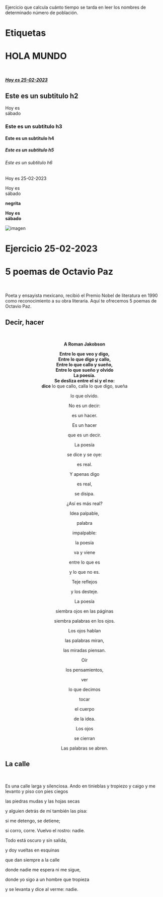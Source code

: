 Ejercicio que calcula cuánto tiempo se tarda en leer los nombres de determinado número de población.
# Etiquetas
<h1> HOLA MUNDO </h1>
<br>
<b><i><u> <p> Hoy es 25-02-2023 </p></b></i></u>
<h2> Este es un subtitulo h2 </h2>
<p> Hoy es <br> sábado </p>
<h3> Este es un subtitulo h3 </h3>
<h4> Este es un subtitulo h4 </h4>
<h5> Este es un subtitulo h5 </h5>
<h6> Este es un subtitulo h6 </h6>
<p> Hoy es 25-02-2023 </p>
<p> Hoy es <br> sábado </p>
<b> negrita </b>
<b> <p> Hoy es <br> sábado </p> </b>

![imagen](https://user-images.githubusercontent.com/119714900/221373047-6ffe1d3d-1637-49a7-bb5b-3274a355c806.png)

# Ejercicio 25-02-2023
<h1> 5 poemas de Octavio Paz</h1>
<br>
<p> Poeta y ensayista mexicano, recibió el Premio Nobel de literatura en 1990 como reconocimiento a su obra literaria. Aquí te ofrecemos 5 poemas de Octavio Paz. </p>

<h2><b><e> Decir, hacer </h2></br>
<p><center> A Roman Jakobson</p>

Entre lo que veo y digo,</br>
Entre lo que digo y callo,</br>
Entre lo que callo y sueño,</br>
Entre lo que sueño y olvido</br>
La poesía.</br>
Se desliza entre el sí y el no:</br>
dice</b>
lo que callo,</b>
calla</b>
lo que digo,</b>
sueña</b>
<p>lo que olvido.</b>
<p>No es un decir:</b>
<p>es un hacer.</b>
<p>Es un hacer</b>
<p>que es un decir.</b>
<p>La poesía</b>
<p>se dice y se oye:</b>

<p>es real.</p>
<p>Y apenas digo</p>
<p>es real,</p>
<p>se disipa.</p>
<p>¿Así es más real?</p>
<p>Idea palpable,</p>
<p>palabra</p>
<p>impalpable:</p>
<p>la poesía</p>
<p>va y viene</p>
<p>entre lo que es</p>
<p>y lo que no es.</p>
<p>Teje reflejos</p>
<p>y los desteje.</p>
<p>La poesía</p>
<p>siembra ojos en las páginas</p>
<p>siembra palabras en los ojos.</p>
<p>Los ojos hablan</p>
<p>las palabras miran,</p>
<p>las miradas piensan.</p>
<p>Oír</p>
<p>los pensamientos,</p>
<p>ver</p>
<p>lo que decimos</p>
<p>tocar</p>
<p>el cuerpo</p>
<p>de la idea.</p>
<p>Los ojos</p>
<p>se cierran</p>
<p>Las palabras se abren.</p></e></center>




<h2>La calle</h2>
<br>
<p>Es una calle larga y silenciosa.
Ando en tinieblas y tropiezo y caigo
y me levanto y piso con pies ciegos</p>
<p>las piedras mudas y las hojas secas</p>
<p>y alguien detrás de mí también las pisa:</p>
<p>si me detengo, se detiene;</p>
<p>si corro, corre. Vuelvo el rostro: nadie.</p>
<p>Todo está oscuro y sin salida,</p>
<p>y doy vueltas en esquinas</p>
<p>que dan siempre a la calle</p>
<p>donde nadie me espera ni me sigue,</p>
<p>donde yo sigo a un hombre que tropieza</p>
<p>y se levanta y dice al verme: nadie.</p>



